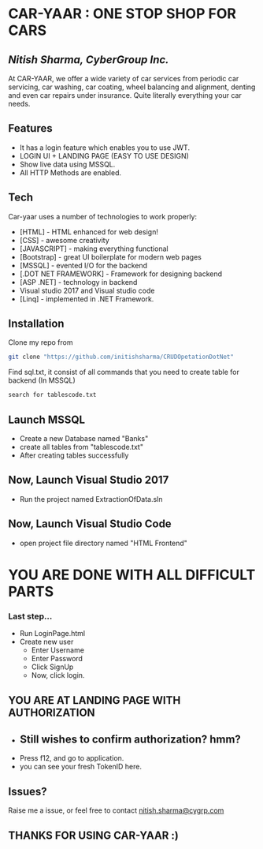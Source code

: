 # CAR-YAAR : ONE STOP SHOP FOR CARS
## _Nitish Sharma, CyberGroup Inc._

At CAR-YAAR, we offer a wide variety of car services from periodic car servicing, car washing, car coating, wheel balancing and alignment, denting and even car repairs under insurance. Quite literally everything your car needs.

## Features
- It has a login feature which enables you to use JWT.
- LOGIN UI + LANDING PAGE (EASY TO USE DESIGN)
- Show live data using MSSQL.
- All HTTP Methods are enabled.

## Tech
Car-yaar uses a number of technologies to work properly:

- [HTML] - HTML enhanced for web design!
- [CSS] - awesome creativity
- [JAVASCRIPT] - making everything functional
- [Bootstrap] - great UI boilerplate for modern web pages
- [MSSQL] - evented I/O for the backend
- [.DOT NET FRAMEWORK] - Framework for designing backend
- [ASP .NET] - technology in backend
- Visual studio 2017 and Visual studio code
- [Linq] - implemented in .NET Framework.

## Installation

Clone my repo from 
```sh
git clone "https://github.com/initishsharma/CRUDOpetationDotNet"
```

Find sql.txt, it consist of all commands that you need to create table for backend (In MSSQL)

```sh
search for tablescode.txt
```

## Launch MSSQL
- Create a new Database named "Banks"
- create all tables from "tablescode.txt"
- After creating tables successfully

## Now, Launch Visual Studio 2017
- Run the project named ExtractionOfData.sln

## Now, Launch Visual Studio Code
- open project file directory named "HTML Frontend"

# YOU ARE DONE WITH ALL DIFFICULT PARTS

### Last step...

- Run LoginPage.html
- Create new user 
    - Enter Username
    - Enter Password
    - Click SignUp
    - Now, click login.

## YOU ARE AT LANDING PAGE WITH AUTHORIZATION

- Still wishes to confirm authorization? hmm?
    -
- Press f12, and go to application.
- you can see your fresh TokenID here.


## Issues?
Raise me a issue, or feel free to contact 
nitish.sharma@cygrp.com

## THANKS FOR USING CAR-YAAR :)

